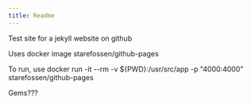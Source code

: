 ```yaml
---
title: Readme
---
```

Test site for a jekyll website on github

Uses docker image starefossen/github-pages

To run, use
docker run -it --rm -v ${PWD}:/usr/src/app -p "4000:4000" starefossen/github-pages

Gems???


